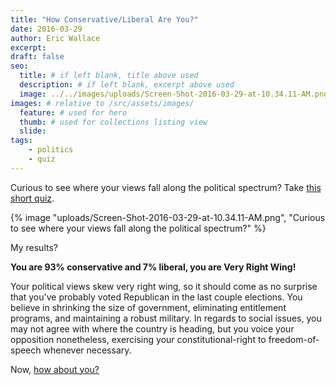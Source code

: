 ```yaml
---
title: "How Conservative/Liberal Are You?"
date: 2016-03-29
author: Eric Wallace
excerpt:
draft: false
seo:
  title: # if left blank, title above used
  description: # if left blank, excerpt above used
  image: ../../images/uploads/Screen-Shot-2016-03-29-at-10.34.11-AM.png
images: # relative to /src/assets/images/
  feature: # used for hero
  thumb: # used for collections listing view
  slide:
tags:
    - politics
    - quiz
---
```



Curious to see where your views fall along the political spectrum? Take [this short quiz](http://brainfall.com/quizzes/how-conservative-liberal-are-you/0v9m853/?utm_source=16-03-21-16&utm_medium=ppc&utm_campaign=3-18-16-conservativeliberal-ntfan-w&utm_term=17&utm_content=Very%20Right%20Wing).

{% image "uploads/Screen-Shot-2016-03-29-at-10.34.11-AM.png", "Curious to see where your views fall along the political spectrum?" %}

My results?

**You are 93% conservative and 7% liberal, you are Very Right Wing!**

Your political views skew very right wing, so it should come as no surprise that you've probably voted Republican in the last couple elections. You believe in shrinking the size of government, eliminating entitlement programs, and maintaining a robust military. In regards to social issues, you may not agree with where the country is heading, but you voice your opposition nonetheless, exercising your constitutional-right to freedom-of-speech whenever necessary.

Now, [how about you?](http://brainfall.com/quizzes/how-conservative-liberal-are-you/0v9m853/?utm_source=16-03-21-16&utm_medium=ppc&utm_campaign=3-18-16-conservativeliberal-ntfan-w&utm_term=17&utm_content=Very%20Right%20Wing)
